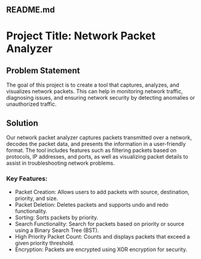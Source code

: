 ## README.md 

# Project Title: Network Packet Analyzer

## Problem Statement
The goal of this project is to create a tool that captures, analyzes, and visualizes network packets. This can help in monitoring network traffic, diagnosing issues, and ensuring network security by detecting anomalies or unauthorized traffic.

## Solution
Our network packet analyzer captures packets transmitted over a network, decodes the packet data, and presents the information in a user-friendly format. The tool includes features such as filtering packets based on protocols, IP addresses, and ports, as well as visualizing packet details to assist in troubleshooting network problems.

### Key Features:
- Packet Creation: Allows users to add packets with source, destination, priority, and size.
- Packet Deletion: Deletes packets and supports undo and redo functionality.
- Sorting: Sorts packets by priority.
- Search Functionality: Search for packets based on priority or source using a Binary Search Tree (BST).
- High Priority Packet Count: Counts and displays packets that exceed a given priority threshold.
- Encryption: Packets are encrypted using XOR encryption for security.


